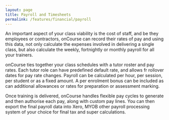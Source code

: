 ```yaml
---
layout: page
title: Payroll and Timesheets
permalink: /features/financial/payroll
---
```


An important aspect of your class viability is the cost of staff, and be they employees or contractors, onCourse can record their rates of pay and using this data, not only calculate the expenses involved in delivering a single class, but also calculate the weekly, fortnightly or monthly payroll for all your trainers.

onCourse ties together your class schedules with a tutor roster and pay rates. Each tutor role can have predefined default rate, and allows fr rollover dates for pay rate changes. Payroll can be calculated per hour, per session, per student or as a fixed amount. A per enrolment bonus can be included as can additional allowances or rates for preparation or assessment marking.

Once training is delivered, onCourse handles flexible pay cycles to generate and then authorise each pay, along with custom pay lines. You can then export the final payroll data into Xero, MYOB other payroll processing system of your choice for final tax and super calculations.
